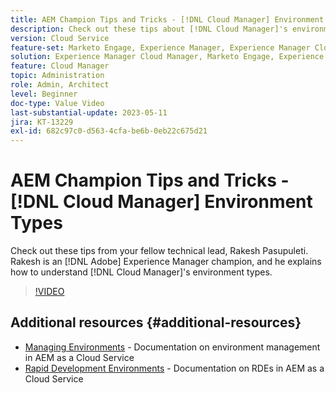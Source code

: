 ```yaml
---
title: AEM Champion Tips and Tricks - [!DNL Cloud Manager] Environment Types
description: Check out these tips about [!DNL Cloud Manager]'s environment types from AEM champion and expert, Rakesh Pasupuleti.
version: Cloud Service
feature-set: Marketo Engage, Experience Manager, Experience Manager Cloud Manager
solution: Experience Manager Cloud Manager, Marketo Engage, Experience Manager Cloud Manager
feature: Cloud Manager
topic: Administration
role: Admin, Architect
level: Beginner
doc-type: Value Video
last-substantial-update: 2023-05-11
jira: KT-13229
exl-id: 682c97c0-d563-4cfa-be6b-0eb22c675d21
---
```

# AEM Champion Tips and Tricks - [!DNL Cloud Manager] Environment Types

Check out these tips from your fellow technical lead, Rakesh Pasupuleti. Rakesh is an [!DNL Adobe] Experience Manager champion, and he explains how to understand [!DNL Cloud Manager]'s environment types.

>[!VIDEO](https://video.tv.adobe.com/v/3419297?quality=12&learn=on)

## Additional resources {#additional-resources}

* [Managing Environments](https://experienceleague.adobe.com/docs/experience-manager-cloud-service/content/implementing/using-cloud-manager/manage-environments.html) - Documentation on environment management in AEM as a Cloud Service
* [Rapid Development Environments](https://experienceleague.adobe.com/docs/experience-manager-cloud-service/content/implementing/developing/rapid-development-environments.html) - Documentation on RDEs in AEM as a Cloud Service
